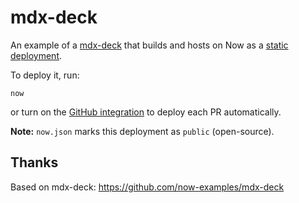 # mdx-deck

An example of a [mdx-deck](https://github.com/jxnblk/mdx-deck) that
builds and hosts on Now as a [static deployment](https://zeit.co/blog/dockerfile-static).

To deploy it, run:

```console
now
```

or turn on the [GitHub integration](https://zeit.co/github) to deploy
each PR automatically.

**Note:** `now.json` marks this deployment as `public` (open-source).

## Thanks
Based on mdx-deck: https://github.com/now-examples/mdx-deck
